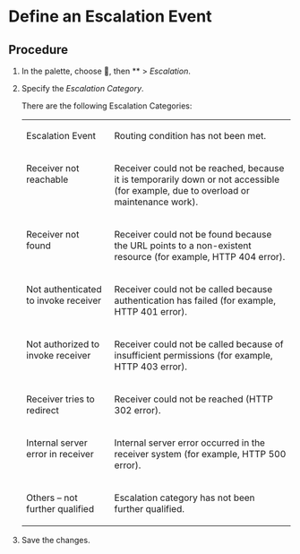 <!-- loiof5b3ac824a02465bb86aa4066e3a6bc8 -->

<link rel="stylesheet" type="text/css" href="../css/sap-icons.css"/>

# Define an Escalation Event



## Procedure

1.  In the palette, choose <span class="SAP-icons-V5"></span>, then ** \> *Escalation*.

2.  Specify the *Escalation Category*.

    There are the following Escalation Categories:


    <table>
    <tr>
    <td valign="top">
    
    Escalation Event
    
    </td>
    <td valign="top">
    
    Routing condition has not been met.
    
    </td>
    </tr>
    <tr>
    <td valign="top">
    
    Receiver not reachable
    
    </td>
    <td valign="top">
    
    Receiver could not be reached, because it is temporarily down or not accessible \(for example, due to overload or maintenance work\).
    
    </td>
    </tr>
    <tr>
    <td valign="top">
    
    Receiver not found
    
    </td>
    <td valign="top">
    
    Receiver could not be found because the URL points to a non-existent resource \(for example, HTTP 404 error\).
    
    </td>
    </tr>
    <tr>
    <td valign="top">
    
    Not authenticated to invoke receiver
    
    </td>
    <td valign="top">
    
    Receiver could not be called because authentication has failed \(for example, HTTP 401 error\).
    
    </td>
    </tr>
    <tr>
    <td valign="top">
    
    Not authorized to invoke receiver
    
    </td>
    <td valign="top">
    
    Receiver could not be called because of insufficient permissions \(for example, HTTP 403 error\).
    
    </td>
    </tr>
    <tr>
    <td valign="top">
    
    Receiver tries to redirect
    
    </td>
    <td valign="top">
    
    Receiver could not be reached \(HTTP 302 error\).
    
    </td>
    </tr>
    <tr>
    <td valign="top">
    
    Internal server error in receiver
    
    </td>
    <td valign="top">
    
    Internal server error occurred in the receiver system \(for example, HTTP 500 error\).
    
    </td>
    </tr>
    <tr>
    <td valign="top">
    
    Others – not further qualified
    
    </td>
    <td valign="top">
    
    Escalation category has not been further qualified.
    
    </td>
    </tr>
    </table>
    
3.  Save the changes.


